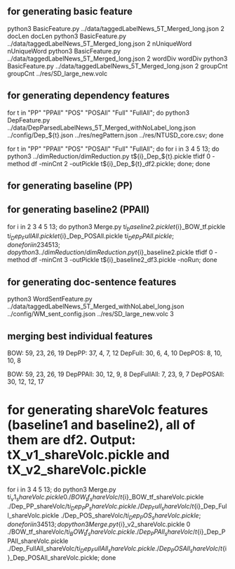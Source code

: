
## for generating basic feature
python3 BasicFeature.py ../data/taggedLabelNews_5T_Merged_long.json 2 docLen docLen
python3 BasicFeature.py ../data/taggedLabelNews_5T_Merged_long.json 2 nUniqueWord nUniqueWord
python3 BasicFeature.py ../data/taggedLabelNews_5T_Merged_long.json 2 wordDiv wordDiv
python3 BasicFeature.py ../data/taggedLabelNews_5T_Merged_long.json 2 groupCnt groupCnt ../res/SD_large_new.volc

## for generating dependency features
for t in "PP" "PPAll" "POS" "POSAll" "Full" "FullAll"; do python3 DepFeature.py ../data/DepParsedLabelNews_5T_Merged_withNoLabel_long.json ../config/Dep_${t}.json ../res/negPattern.json ../res/NTUSD_core.csv; done

for t in "PP" "PPAll" "POS" "POSAll" "Full" "FullAll"; do for i in 3 4 5 13; do python3 ../dimReduction/dimReduction.py t${i}_Dep_${t}.pickle tfidf 0 -method df -minCnt 2 -outPickle t${i}_Dep_${t}_df2.pickle; done; done

## for generating baseline (PP)


## for generating baseline2 (PPAll)
for i in 2 3 4 5 13; do python3 Merge.py t${i}_baseline2.pickle t${i}_BOW_tf.pickle t${i}_Dep_FullAll.pickle t${i}_Dep_POSAll.pickle t${i}_Dep_PPAll.pickle; done
for i in 2 3 4 5 13; do python3 ../dimReduction/dimReduction.py t${i}_baseline2.pickle tfidf 0 -method df -minCnt 3 -outPickle t${i}_baseline2_df3.pickle -noRun; done

## for generating doc-sentence features
python3 WordSentFeature.py ../data/taggedLabelNews_5T_Merged_withNoLabel_long.json ../config/WM_sent_config.json ../res/SD_large_new.volc 3


## merging best individual features
BOW: 59, 23, 26, 19
DepPP: 37, 4, 7, 12
DepFull: 30, 6, 4, 10
DepPOS: 8, 10, 10, 8


BOW: 59, 23, 26, 19
DepPPAll: 30, 12, 9, 8
DepFullAll: 7, 23, 9, 7
DepPOSAll: 30, 12, 12, 17


# for generating shareVolc features (baseline1 and baseline2), all of them are df2. Output: tX_v1_shareVolc.pickle and tX_v2_shareVolc.pickle
for i in 3 4 5 13; do python3 Merge.py t${i}_v1_shareVolc.pickle 0 ./BOW_tf_shareVolc/t${i}_BOW_tf_shareVolc.pickle ./Dep_PP_shareVolc/t${i}_Dep_PP_shareVolc.pickle ./Dep_Full_shareVolc/t${i}_Dep_Full_shareVolc.pickle ./Dep_POS_shareVolc/t${i}_Dep_POS_shareVolc.pickle; done
for i in 3 4 5 13; do python3 Merge.py t${i}_v2_shareVolc.pickle 0 ./BOW_tf_shareVolc/t${i}_BOW_tf_shareVolc.pickle ./Dep_PPAll_shareVolc/t${i}_Dep_PPAll_shareVolc.pickle ./Dep_FullAll_shareVolc/t${i}_Dep_FullAll_shareVolc.pickle ./Dep_POSAll_shareVolc/t${i}_Dep_POSAll_shareVolc.pickle; done

